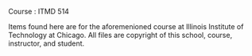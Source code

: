 Course : ITMD 514

Items found here are for the aforemenioned course at Illinois Institute of Technology at Chicago. All files are copyright of this school, course, instructor, and student.
